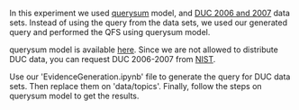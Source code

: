 In this experiment we used [querysum](https://github.com/yumoxu/querysum) model, and [DUC 2006 and 2007](https://www-nlpir.nist.gov/projects/duc/data.html) data sets. Instead of using the query from the data sets, we used our generated query and performed the QFS using querysum model.

querysum model is available [here](https://github.com/yumoxu/querysum). Since we are not allowed to distribute DUC data, you can request DUC 2006-2007 from [NIST](https://www-nlpir.nist.gov/projects/duc/data.html).

Use our 'EvidenceGeneration.ipynb' file to generate the query for DUC data sets. Then replace them on 'data/topics'. Finally, follow the steps on querysum model to get the results.
